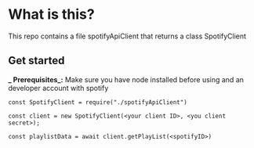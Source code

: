 # What is this?

This repo contains a file spotifyApiClient that returns a class SpotifyClient

## Get started

**_ Prerequisites_:** Make sure you have node installed before using and an developer account with spotify

```
const SpotifyClient = require("./spotifyApiClient")

const client = new SpotifyClient(<your client ID>, <you client secret>);

const playlistData = await client.getPlayList(<spotifyID>)
```
